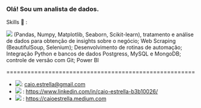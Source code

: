 ### Olá! Sou um analista de dados.

Skills :rocket: :

<img src="https://img.shields.io/badge/Python-3776AB?style=for-the-badge&logo=python&logoColor=white"/> (Pandas, Numpy, Matplotlib, Seaborn, Scikit-learn), tratamento e análise de dados para obtenção de insights sobre o negócio; Web Scraping (BeautifulSoup, Selenium); Desenvolvimento de
rotinas de automação; Integração Python e bancos de dados Postgress, MySQL e MongoDB; controle de versão com Git;
Power BI


======================================================

- <img src="https://img.shields.io/badge/Gmail-D14836?style=for-the-badge&logo=gmail&logoColor=white"/>: caio.estrella@gmail.com
- <img src="https://img.shields.io/badge/LinkedIn-0077B5?style=for-the-badge&logo=linkedin&logoColor=white"/> : https://www.linkedin.com/in/caio-estrella-b3b10026/
- <img src="https://img.shields.io/badge/Medium-12100E?style=for-the-badge&logo=medium&logoColor=white"/>	: 
  https://caioestrella.medium.com






